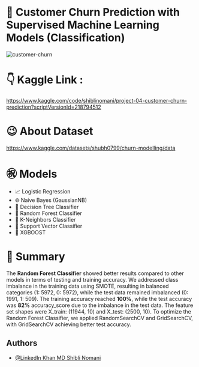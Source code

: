 # 🏢 Customer Churn Prediction with Supervised Machine Learning Models (Classification)
![customer-churn](https://github.com/user-attachments/assets/4056cd9c-6079-4cac-96e3-ccdd3fcf3b92)


# 👇 Kaggle Link :
https://www.kaggle.com/code/shiblinomani/project-04-customer-churn-prediction?scriptVersionId=218794512
# 😉 About Dataset
https://www.kaggle.com/datasets/shubh0799/churn-modelling/data

# ㊗️ Models
- 📈 Logistic Regression
- 🌐 Naive Bayes (GaussianNB)
- 🌳 Decision Tree Classifier
- 🌲 Random Forest Classifier
- 🤝 K-Neighbors Classifier
- 🧠 Support Vector Classifier
- 🚀 XGBOOST

# 🎢 Summary 
The **Random Forest Classifier** showed better results compared to other models in terms of testing and training accuracy. We addressed class imbalance in the training data using SMOTE, resulting in balanced categories (1: 5972, 0: 5972), while the test data remained imbalanced (0: 1991, 1: 509). The training accuracy reached **100%**, while the test accuracy was **82%** accuracy_score due to the imbalance in the test data. The feature set shapes were X_train: (11944, 10) and X_test: (2500, 10). To optimize the Random Forest Classifier, we applied RandomSearchCV and GridSearchCV, with GridSearchCV achieving better test accuracy.

## Authors

- [@LinkedIn Khan MD Shibli Nomani](https://www.linkedin.com/in/khan-md-shibli-nomani-45445612b/)

